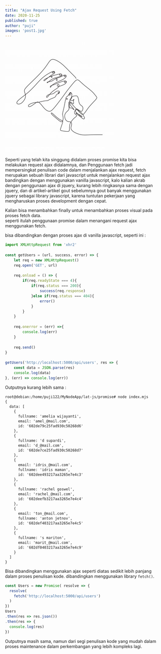 ```yaml
---
title: "Ajax Request Using Fetch"
date: 2020-11-25
published: true
author: "puji"
images: 'post1.jpg'
---  
```


![ajax](./write_book.jpg)

Seperti yang telah kita singgung didalam proses promise kita bisa melakukan request ajax didalamnya, dan Penggunaan fetch jadi mempersingkat penulisan code dalam menjalankan ajax request, fetch merupakan sebuah librari dari javascript untuk menjalankan request ajax bandingkan dengan menggunakan vanilla javascript, kalo kalian akrab dengan penggunaan ajax di jquery, kurang lebih ringkasnya sama dengan jquery, dan di artikel-artikel gout sebelumnya gout banyak menggunakan jquery sebagai library javascript, karena tuntutan pekerjaan yang mengharuskan proses development dengan cepat.  

Kalian bisa menambahkan finally untuk menambahkan proses visual pada proses fetch data.  
seperti itulah penggunaan promise dalam menangani request ajax menggunakan fetch.  

bisa dibandingkan dengan proses ajax di vanilla javascript, seperti ini :  

```javascript
import XMLHttpRequest from 'xhr2'

const getUsers = (url, success, error) => {
	let req = new XMLHttpRequest()
	req.open('GET', url)

	req.onload = () => {
		if(req.readyState === 4){
			if(req.status === 200){
				success(req.response)
			}else if(req.status === 404){
				error()
			}
		}
	}

	req.onerror = (err) =>{
		console.log(err)
	}

	req.send()
}

getUsers('http://localhost:5000/api/users', res => {
	const data = JSON.parse(res)
	console.log(data)
}, (err) => console.log(err))
```  

Outputnya kurang lebih sama :  

```shell
root@debian:/home/puji122/MyNodeApp/lat-js/promise# node index.mjs
{
  data: [
    {
      fullname: 'amelia wijayanti',
      email: 'amel_@mail.com',
      id: '602de79c25fad930c50268d6'
    },
    {
      fullname: 'd supardi',
      email: 'd_@mail.com',
      id: '602de7ce25fad930c50268d7'
    },
    {
      email: 'idris_@mail.com',
      fullname: 'idris maman',
      id: '602dee493217aa3265e7e4c3'
    },
    {
      fullname: 'rachel goswel',
      email: 'rachel_@mail.com',
      id: '602deefb3217aa3265e7e4c4'
    },
    {
      email: 'ton_@mail.com',
      fullname: 'anton jetnov',
      id: '602def403217aa3265e7e4c5'
    },
    {
      fullname: 's mariton',
      email: 'marit_@mail.com',
      id: '602df0403217aa3265e7e4c9'
    }
  ]
}

```  
Bisa dibandingkan menggunakan ajax seperti diatas sedikit lebih panjang dalam proses penulisan kode. dibandingkan menggunakan library ```fetch()```.  

```javascript
const Users = new Promise( resolve => {
  resolve(
    fetch('http://localhost:5000/api/users')
  )
})
Users
.then(res => res.json())
.then(res => {
  console.log(res)
})
```  
Outputnya masih sama, namun dari segi penulisan kode yang mudah dalam proses maintenance dalam perkembangan yang lebih kompleks lagi.


